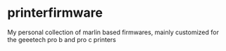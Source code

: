 # printerfirmware
My personal collection of marlin based firmwares, mainly customized for the geeetech pro b and pro c printers

